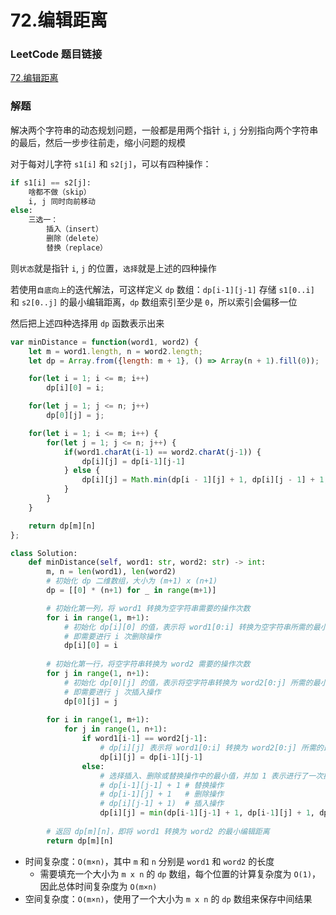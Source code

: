 # 72.编辑距离

### LeetCode 题目链接

[72.编辑距离](https://leetcode.cn/problems/edit-distance/description/)

### 解题

解决两个字符串的动态规划问题，一般都是用两个指针 `i`, `j` 分别指向两个字符串的最后，然后一步步往前走，缩小问题的规模

对于每对儿字符 `s1[i]` 和 `s2[j]`，可以有四种操作：

```python
if s1[i] == s2[j]:
    啥都不做（skip）
    i, j 同时向前移动
else:
    三选一：
        插入（insert）
        删除（delete）
        替换（replace）
```

则`状态`就是指针 `i`, `j` 的位置，`选择`就是上述的四种操作

若使用`自底向上`的迭代解法，可这样定义 `dp` 数组：`dp[i-1][j-1]` 存储 `s1[0..i]` 和 `s2[0..j]` 的最小编辑距离，`dp` 数组索引至少是 `0`，所以索引会偏移一位

然后把上述四种选择用 `dp` 函数表示出来

```js
var minDistance = function(word1, word2) {
    let m = word1.length, n = word2.length;
    let dp = Array.from({length: m + 1}, () => Array(n + 1).fill(0));

    for(let i = 1; i <= m; i++)
        dp[i][0] = i;

    for(let j = 1; j <= n; j++)
        dp[0][j] = j;

    for(let i = 1; i <= m; i++) {
        for(let j = 1; j <= n; j++) {
            if(word1.charAt(i-1) == word2.charAt(j-1)) {
                dp[i][j] = dp[i-1][j-1]
            } else {
                dp[i][j] = Math.min(dp[i - 1][j] + 1, dp[i][j - 1] + 1, dp[i - 1][j - 1] + 1);
            }
        }  
    }  

    return dp[m][n]
};
```
```python
class Solution:
    def minDistance(self, word1: str, word2: str) -> int:
        m, n = len(word1), len(word2)
        # 初始化 dp 二维数组，大小为 (m+1) x (n+1)
        dp = [[0] * (n+1) for _ in range(m+1)]

        # 初始化第一列，将 word1 转换为空字符串需要的操作次数
        for i in range(1, m+1):
            # 初始化 dp[i][0] 的值，表示将 word1[0:i] 转换为空字符串所需的最小操作次数
            # 即需要进行 i 次删除操作
            dp[i][0] = i
        
        # 初始化第一行，将空字符串转换为 word2 需要的操作次数
        for j in range(1, n+1):
            # 初始化 dp[0][j] 的值，表示将空字符串转换为 word2[0:j] 所需的最小操作次数
            # 即需要进行 j 次插入操作
            dp[0][j] = j
        
        for i in range(1, m+1):
            for j in range(1, n+1):
                if word1[i-1] == word2[j-1]:
                    # dp[i][j] 表示将 word1[0:i] 转换为 word2[0:j] 所需的最小操作次数
                    dp[i][j] = dp[i-1][j-1]
                else:
                    # 选择插入、删除或替换操作中的最小值，并加 1 表示进行了一次操作
                    # dp[i-1][j-1] + 1 # 替换操作
                    # dp[i-1][j] + 1   # 删除操作
                    # dp[i][j-1] + 1)  # 插入操作
                    dp[i][j] = min(dp[i-1][j-1] + 1, dp[i-1][j] + 1, dp[i][j-1] + 1)
        
        # 返回 dp[m][n]，即将 word1 转换为 word2 的最小编辑距离
        return dp[m][n]
```
- 时间复杂度：`O(m×n)`，其中 `m` 和 `n` 分别是 `word1` 和 `word2` 的长度
  - 需要填充一个大小为 `m x n` 的 `dp` 数组，每个位置的计算复杂度为 `O(1)`，因此总体时间复杂度为 `O(m×n)`
- 空间复杂度：`O(m×n)`，使用了一个大小为 `m x n` 的 `dp` 数组来保存中间结果